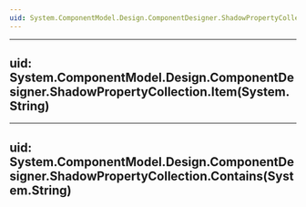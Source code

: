 ```yaml
---
uid: System.ComponentModel.Design.ComponentDesigner.ShadowPropertyCollection
---
```


---
uid: System.ComponentModel.Design.ComponentDesigner.ShadowPropertyCollection.Item(System.String)
---

---
uid: System.ComponentModel.Design.ComponentDesigner.ShadowPropertyCollection.Contains(System.String)
---
